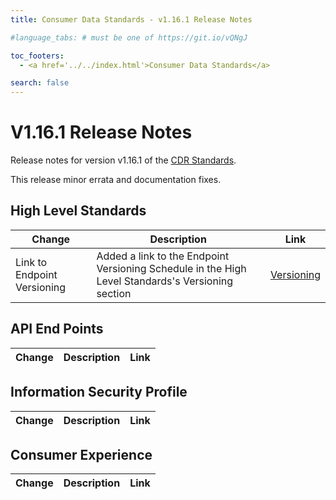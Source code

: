 ```yaml
---
title: Consumer Data Standards - v1.16.1 Release Notes

#language_tabs: # must be one of https://git.io/vQNgJ

toc_footers:
  - <a href='../../index.html'>Consumer Data Standards</a>

search: false
---
```


# V1.16.1 Release Notes
Release notes for version v1.16.1 of the [CDR Standards](../../index.html).

This release minor errata and documentation fixes.

## High Level Standards

|Change|Description|Link|
|------|-----------|----|
| Link to Endpoint Versioning | Added a link to the Endpoint Versioning Schedule in the High Level Standards's Versioning section | [Versioning](../../#versioning) |

## API End Points

|Change|Description|Link|
|------|-----------|----|


## Information Security Profile

|Change|Description|Link|
|------|-----------|----|


## Consumer Experience

|Change|Description|Link|
|------|-----------|----|
